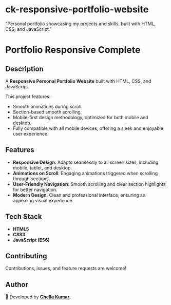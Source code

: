 # ck-responsive-portfolio-website
"Personal portfolio showcasing my projects and skills, built with HTML, CSS, and JavaScript."

# Portfolio Responsive Complete  

## Description  
A **Responsive Personal Portfolio Website** built with HTML, CSS, and JavaScript.  

This project features:  
- Smooth animations during scroll.  
- Section-based smooth scrolling.  
- Mobile-first design methodology, optimized for both mobile and desktop.  
- Fully compatible with all mobile devices, offering a sleek and enjoyable user experience.  

## Features  
- **Responsive Design**: Adapts seamlessly to all screen sizes, including mobile, tablet, and desktop.  
- **Animations on Scroll**: Engaging animations triggered when scrolling through sections.  
- **User-Friendly Navigation**: Smooth scrolling and clear section highlights for better navigation.  
- **Modern Design**: Clean and professional interface, ensuring an appealing visual experience.   

## Tech Stack  
- **HTML5**  
- **CSS3**  
- **JavaScript (ES6)**  

## Contributing  
Contributions, issues, and feature requests are welcome!  

## Author  
💙 Developed by **[Chella Kumar](https://github.com/chellakumar007)**.
